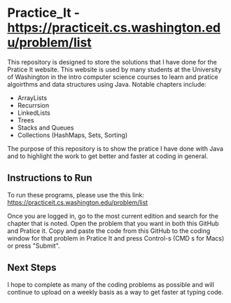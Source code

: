 # Practice_It - https://practiceit.cs.washington.edu/problem/list

This repository is designed to store the solutions that I have done for the Pratice It website. This website is used by many students at the University of Washington in the intro computer science courses to learn and pratice algoirthms and data structures using Java. Notable chapters include: 

* ArrayLists
* Recurrsion
* LinkedLists
* Trees
* Stacks and Queues
* Collections (HashMaps, Sets, Sorting)

The purpose of this repository is to show the pratice I have done with Java and to highlight the work to get better and faster at coding in general.

## Instructions to Run

To run these programs, please use the this link: https://practiceit.cs.washington.edu/problem/list

Once you are logged in, go to the most current edition and search for the chapter that is noted. Open the problem that you want in both this GitHub and Pratice it. Copy and paste the code from this GitHub to the coding window for that problem in Pratice It and press Control-s (CMD s for Macs) or press "Submit". 

## Next Steps
I hope to complete as many of the coding problems as possible and will continue to upload on a weekly basis as a way to get faster at typing code.
